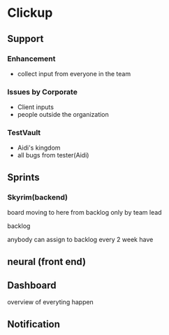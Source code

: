 # Clickup


## Support

### Enhancement

- collect input from everyone in the team

### Issues by Corporate

- Client inputs
- people outside the organization

### TestVault

- Aidi's kingdom
- all bugs from tester(Aidi)

## Sprints

### Skyrim(backend)

board
moving to here from backlog only by team lead

backlog

anybody can assign to backlog
every 2 week have 

## neural (front end)

## Dashboard

overview of everyting happen

## Notification


